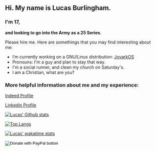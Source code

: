 ## Hi. My name is Lucas Burlingham.

### I'm 17,
**and looking to go into the Army as a 25 Series.**

Please hire me. Here are somethings that you may find interesting about me:
- I’m currently working on a GNU/Linux distribution: [JovarkOS](https://jovarkos.org)
- Pronouns: I'm a guy and plan to stay that way.
- I'm a social runner, and clean my church on Saturday's. 
- I am a Christian, what are you?


### More helpful information about me and my experience:

<a class="btn btn-primary btn-md" href="https://my.indeed.com/p/lucasb-1g9vcma" target="_blank"
role="button">Indeed Profile</a>


<a class="btn btn-primary btn-md" href="https://www.linkedin.com/in/lucas-burlingham" target="_blank" role="button">Linkedin Profile</a>


[![Lucas' Github stats](https://github-readme-stats.vercel.app/api?username=lucasburlingham)](https://github.com/anuraghazra/github-readme-stats)


[![Top Langs](https://github-readme-stats.vercel.app/api/top-langs/?username=lucasburlingham&langs_count=4)](https://github.com/anuraghazra/github-readme-stats)

[![Lucas' wakatime stats](https://github-readme-stats.vercel.app/api/wakatime?username=lucasburlingham&langs_count=7)](https://github.com/anuraghazra/github-readme-stats)


<form action="https://www.paypal.com/donate" method="post" target="_top">
<input type="hidden" name="hosted_button_id" value="LUVK5HF3NWXK2" />
<input type="image" src="https://www.paypalobjects.com/en_US/i/btn/btn_donate_SM.gif" border="0" name="submit" title="PayPal - The safer, easier way to pay online!" alt="Donate with PayPal button" />
<img alt="" border="0" src="https://www.paypal.com/en_US/i/scr/pixel.gif" width="1" height="1" />
</form>
